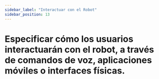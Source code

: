 ```yaml
---
sidebar_label: "Interactuar con el Robot"
sidebar_position: 13
---
```


# Especificar cómo los usuarios interactuarán con el robot, a través de comandos de voz, aplicaciones móviles o interfaces físicas.
